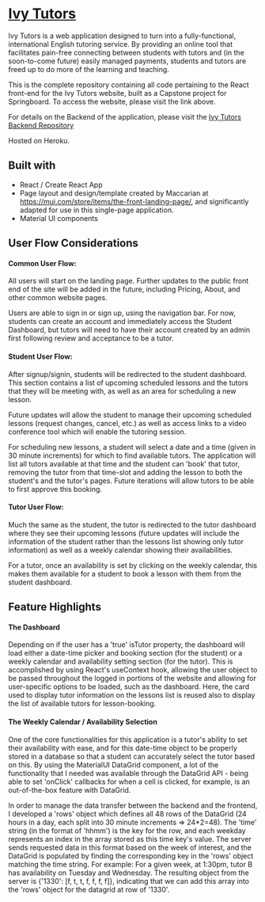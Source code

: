 # [Ivy Tutors](https://ivy-tutors.herokuapp.com/)

Ivy Tutors is a web application designed to turn into a fully-functional, international English tutoring service. By providing an online tool that facilitates pain-free connecting between students with tutors and (in the soon-to-come future) easily managed payments, students and tutors are freed up to do more of the learning and teaching. 

This is the complete repository containing all code pertaining to the React front-end for the Ivy Tutors website, built as a Capstone project for Springboard. To access the website, please visit the link above. 

For details on the Backend of the application, please visit the [Ivy Tutors Backend Repository](https://github/com/MMahoney6713/IvyTutorsBackend)

Hosted on Heroku.

## Built with

- React / Create React App
- Page layout and design/template created by Maccarian at https://mui.com/store/items/the-front-landing-page/, and significantly adapted for use in this single-page application. 
- Material UI components

## User Flow Considerations

#### Common User Flow:
All users will start on the landing page. Further updates to the public front end of the site will be added in the future, including Pricing, About, and other common website pages. 

Users are able to sign in or sign up, using the navigation bar. For now, students can create an account and immediately access the Student Dashboard, but tutors will need to have their account created by an admin first following review and acceptance to be a tutor.

#### Student User Flow:
After signup/signin, students will be redirected to the student dashboard. This section contains a list of upcoming scheduled lessons and the tutors that they will be meeting with, as well as an area for scheduling a new lesson. 

Future updates will allow the student to manage their upcoming scheduled lessons (request changes, cancel, etc.) as well as access links to a video conference tool which will enable the tutoring session. 

For scheduling new lessons, a student will select a date and a time (given in 30 minute increments) for which to find available tutors. The application will list all tutors available at that time and the student can 'book' that tutor, removing the tutor from that time-slot and adding the lesson to both the student's and the tutor's pages. Future iterations will allow tutors to be able to first approve this booking. 

#### Tutor User Flow:
Much the same as the student, the tutor is redirected to the tutor dashboard where they see their upcoming lessons (future updates will include the information of the student rather than the lessons list showing only tutor information) as well as a weekly calendar showing their availabilities.

For a tutor, once an availability is set by clicking on the weekly calendar, this makes them available for a student to book a lesson with them from the student dashboard. 

## Feature Highlights

#### The Dashboard
Depending on if the user has a 'true' isTutor property, the dashboard will load either a date-time picker and booking section (for the student) or a weekly calendar and availability setting section (for the tutor). This is accomplished by using React's useContext hook, allowing the user object to be passed throughout the logged in portions of the website and allowing for user-specific options to be loaded, such as the dashboard. Here, the card used to display tutor information on the lessons list is reused also to display the list of available tutors for lesson-booking. 

#### The Weekly Calendar / Availability Selection
One of the core functionalities for this application is a tutor's ability to set their availability with ease, and for this date-time object to be properly stored in a database so that a student can accurately select the tutor based on this. By using the MaterialUI DataGrid component, a lot of the functionality that I needed was available through the DataGrid API - being able to set 'onClick' callbacks for when a cell is clicked, for example, is an out-of-the-box feature with DataGrid. 

In order to manage the data transfer between the backend and the frontend, I developed a 'rows' object which defines all 48 rows of the DataGrid (24 hours in a day, each split into 30 minute increments => 24*2=48). The 'time' string (in the format of 'hhmm') is the key for the row, and each weekday represents an index in the array stored as this time key's value. The server sends requested data in this format based on the week of interest, and the DataGrid is populated by finding the corresponding key in the 'rows' object matching the time string. For example: For a given week, at 1:30pm, tutor B has availability on Tuesday and Wednesday. The resulting object from the server is {'1330': [f, t, t, f, f, f, f]}, indicating that we can add this array into the 'rows' object for the datagrid at row of '1330'. 





